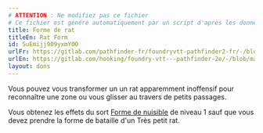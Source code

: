 ```yaml
---
# ATTENTION : Ne modifiez pas ce fichier
# Ce fichier est généré automatiquement par un script d'après les données du module Foundry VTT officiel et de sa traduction
title: Forme de rat
titleEn: Rat Form
id: SuEmijj909yxmYOO
urlFr: https://gitlab.com/pathfinder-fr/foundryvtt-pathfinder2-fr/-/blob/master/data/feats/SuEmijj909yxmYOO.htm
urlEn: https://gitlab.com/hooking/foundry-vtt---pathfinder-2e/-/blob/master/packs/data/feats.db/rat-form.json
layout: dons
---
```

Vous pouvez vous transformer un un rat apparemment inoffensif pour reconnaître une zone ou vous glisser au travers de petits passages.

Vous obtenez les effets du sort [Forme de nuisible](../sorts/forme-de-nuisible.md) de niveau 1 sauf que vous devez prendre la forme de bataille d'un Très petit rat.
